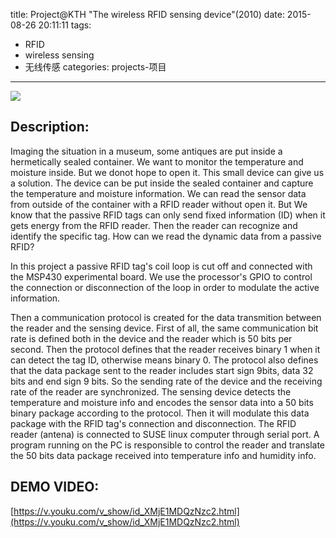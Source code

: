 title: Project@KTH "The wireless RFID sensing device"(2010)
date: 2015-08-26 20:11:11
tags:
- RFID
- wireless sensing
- 无线传感
categories: projects-项目
---

<meta name="referrer" content="no-referrer" />

![](https://ww2.sinaimg.cn/mw1024/74505a4cgw1evhi2sbx8nj20go0cimz4.jpg)

## Description:
Imaging the situation in a museum, some antiques are put inside a hermetically sealed container. We want to monitor the temperature and moisture inside. But we donot hope to open it. This small device can give us a solution. The device can be put inside the sealed container and capture the temperature and moisture information. We can read the sensor data from outside of the container with a RFID reader without open it. But We know that the passive RFID tags can only send fixed information (ID) when it gets energy from the RFID reader. Then the reader can recognize and identify the specific tag. How can we read the dynamic data from a passive RFID?

In this project a passive RFID tag's coil loop is cut off and connected with the MSP430 experimental board. We use the processor's GPIO to control the connection or disconnection of the loop in order to modulate the  active information.

Then a communication protocol is created for the data transmition between the reader and the sensing device. First of all, the same communication bit rate is defined both in the device and the reader which is 50 bits per second. Then the protocol defines that the reader receives binary 1 when it can detect the tag ID, otherwise means binary 0. The protocol also defines that the data package sent to the reader includes start sign 9bits, data 32 bits and end sign 9 bits. So the sending rate of the device and the receiving rate of the reader are synchronized. The sensing device detects the temperature and moisture info and encodes the sensor data into a 50 bits binary package according to the protocol. Then it will modulate this data package with the RFID tag's connection and disconnection. The RFID reader (antena) is connected to SUSE linux computer through serial port. A program running on the PC is responsible to control the reader and translate the 50 bits data package received into temperature info and humidity info.

## DEMO VIDEO:
[https://v.youku.com/v_show/id_XMjE1MDQzNzc2.html](https://v.youku.com/v_show/id_XMjE1MDQzNzc2.html)

<!-- more -->